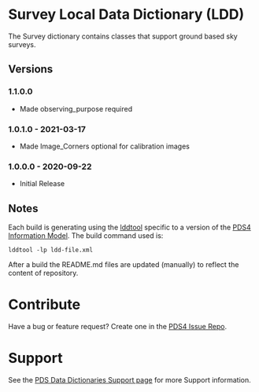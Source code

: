 # Survey Local Data Dictionary (LDD)

The Survey dictionary contains classes that support ground based sky surveys.


## Versions

### 1.1.0.0

* Made observing_purpose required

### 1.0.1.0 - 2021-03-17

* Made Image_Corners optional for calibration images

### 1.0.0.0 - 2020-09-22

* Initial Release


## Notes

Each build is generating using the [lddtool](https://pds.nasa.gov/pds4/software/ldd/) specific to a version of the [PDS4 Information Model](https://pds.nasa.gov/pds4/doc/im/). The build command used is:

```
lddtool -lp ldd-file.xml
```

After a build the README.md files are updated (manually) to reflect the content of repository.


# Contribute

Have a bug or feature request? Create one in the [PDS4 Issue Repo](https://github.com/pds-data-dictionaries/PDS4-LDD-Issue-Repo/issues/new/choose).


# Support

See the [PDS Data Dictionaries Support page](https://pds-data-dictionaries.github.io/support/) for more Support information.